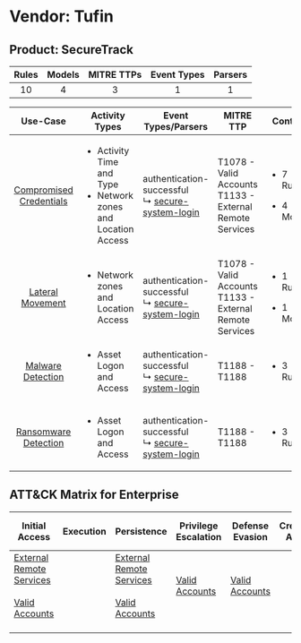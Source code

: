 Vendor: Tufin
=============
Product: SecureTrack
--------------------
| Rules | Models | MITRE TTPs | Event Types | Parsers |
|:-----:|:------:|:----------:|:-----------:|:-------:|
|  10   |   4    |     3      |      1      |    1    |

|                                 Use-Case                                  | Activity Types                                                                      | Event Types/Parsers                                                                                         | MITRE TTP                                                      | Content                                             |
|:-------------------------------------------------------------------------:| ----------------------------------------------------------------------------------- | ----------------------------------------------------------------------------------------------------------- | -------------------------------------------------------------- | --------------------------------------------------- |
| [Compromised Credentials](../UseCases/usecase_compromised_credentials.md) | <ul><li>Activity Time  and Type</li><li>Network zones and Location Access</li></ul> |  authentication-successful<br> ↳ [secure-system-login](../Parsers/parserContent_secure-system-login.md)<br> | T1078 - Valid Accounts<br>T1133 - External Remote Services<br> | <ul><li>7 Rules</li></ul><ul><li>4 Models</li></ul> |
|        [Lateral Movement](../UseCases/usecase_lateral_movement.md)        | <ul><li>Network zones and Location Access</li></ul>                                 |  authentication-successful<br> ↳ [secure-system-login](../Parsers/parserContent_secure-system-login.md)<br> | T1078 - Valid Accounts<br>T1133 - External Remote Services<br> | <ul><li>1 Rules</li></ul><ul><li>1 Models</li></ul> |
|       [Malware Detection](../UseCases/usecase_malware_detection.md)       | <ul><li>Asset Logon and Access</li></ul>                                            |  authentication-successful<br> ↳ [secure-system-login](../Parsers/parserContent_secure-system-login.md)<br> | T1188 - T1188<br>                                              | <ul><li>3 Rules</li></ul>                           |
|    [Ransomware Detection](../UseCases/usecase_ransomware_detection.md)    | <ul><li>Asset Logon and Access</li></ul>                                            |  authentication-successful<br> ↳ [secure-system-login](../Parsers/parserContent_secure-system-login.md)<br> | T1188 - T1188<br>                                              | <ul><li>3 Rules</li></ul>                           |

ATT&CK Matrix for Enterprise
----------------------------
| Initial Access                                                                                                                                   | Execution | Persistence                                                                                                                                      | Privilege Escalation                                                | Defense Evasion                                                     | Credential Access | Discovery | Lateral Movement | Collection | Command and Control | Exfiltration | Impact |
| ------------------------------------------------------------------------------------------------------------------------------------------------ | --------- | ------------------------------------------------------------------------------------------------------------------------------------------------ | ------------------------------------------------------------------- | ------------------------------------------------------------------- | ----------------- | --------- | ---------------- | ---------- | ------------------- | ------------ | ------ |
| [External Remote Services](https://attack.mitre.org/techniques/T1133)<br><br>[Valid Accounts](https://attack.mitre.org/techniques/T1078)<br><br> |           | [External Remote Services](https://attack.mitre.org/techniques/T1133)<br><br>[Valid Accounts](https://attack.mitre.org/techniques/T1078)<br><br> | [Valid Accounts](https://attack.mitre.org/techniques/T1078)<br><br> | [Valid Accounts](https://attack.mitre.org/techniques/T1078)<br><br> |                   |           |                  |            |                     |              |        |